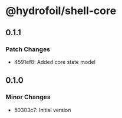 # @hydrofoil/shell-core

## 0.1.1

### Patch Changes

- 4591ef8: Added core state model

## 0.1.0

### Minor Changes

- 50303c7: Initial version
